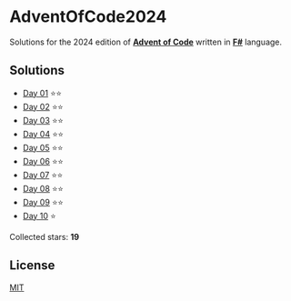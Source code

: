 ﻿# AdventOfCode2024

Solutions for the 2024 edition of **[Advent of Code](https://adventofcode.com/2024)** written in **[F#](https://fsharp.org)** language.

## Solutions
- [Day 01](src/AdventOfCode2024/Day01/Day01.fs) ⭐⭐
- [Day 02](src/AdventOfCode2024/Day02/Day02.fs) ⭐⭐
- [Day 03](src/AdventOfCode2024/Day03/Day03.fs) ⭐⭐
- [Day 04](src/AdventOfCode2024/Day04/Day04.fs) ⭐⭐
- [Day 05](src/AdventOfCode2024/Day05/Day05.fs) ⭐⭐
- [Day 06](src/AdventOfCode2024/Day06/Day06.fs) ⭐⭐
- [Day 07](src/AdventOfCode2024/Day07/Day07.fs) ⭐⭐
- [Day 08](src/AdventOfCode2024/Day08/Day08.fs) ⭐⭐
- [Day 09](src/AdventOfCode2024/Day09/Day09.fs) ⭐⭐
- [Day 10](src/AdventOfCode2024/Day10/Day10.fs) ⭐

Collected stars: **19**

## License
[MIT](https://github.com/Sztorm/AdventOfCode2024/blob/master/LICENSE.txt)